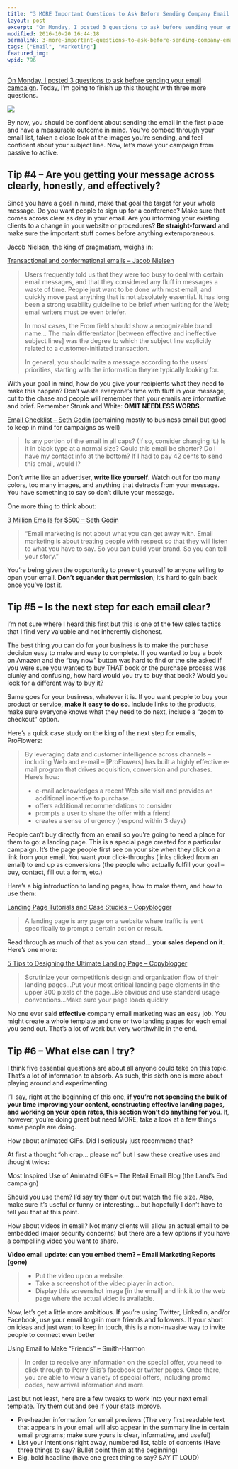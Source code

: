 ```yaml
---
title: "3 MORE Important Questions to Ask Before Sending Company Email Marketing"
layout: post
excerpt: "On Monday, I posted 3 questions to ask before sending your email campaign. Today, I’m going to finish up this thought with three more questions."
modified: 2016-10-20 16:44:18
permalink: 3-more-important-questions-to-ask-before-sending-company-email-marketing/index.html
tags: ["Email", "Marketing"]
featured_img:
wpid: 796
---
```



[On Monday, I posted 3 questions to ask before sending your email campaign](/3-important-questions-to-ask-before-sending-an-email-campaign/). Today, I’m going to finish up this thought with three more questions.

![](/_images/2009/06/not-email.jpg)

By now, you should be confident about sending the email in the first place and have a measurable outcome in mind. You’ve combed through your email list, taken a close look at the images you’re sending, and feel confident about your subject line. Now, let’s move your campaign from passive to active.

Tip #4 – Are you getting your message across clearly, honestly, and effectively?
--------------------------------------------------------------------------------

Since you have a goal in mind, make that goal the target for your whole message. Do you want people to sign up for a conference? Make sure that comes across clear as day in your email. Are you informing your existing clients to a change in your website or procedures? **Be straight-forward** and make sure the important stuff comes before anything extemporaneous.

Jacob Nielsen, the king of pragmatism, weighs in:

[Transactional and conformational emails – Jacob Nielsen](http://www.useit.com/alertbox/confirmation-email.html)

> Users frequently told us that they were too busy to deal with certain email messages, and that they considered any fluff in messages a waste of time. People just want to be done with most email, and quickly move past anything that is not absolutely essential. It has long been a strong usability guideline to be brief when writing for the Web; email writers must be even briefer.
>
> In most cases, the From field should show a recognizable brand name… The main differentiator \[between effective and ineffective subject lines\] was the degree to which the subject line explicitly related to a customer-initiated transaction.
>
> In general, you should write a message according to the users’ priorities, starting with the information they’re typically looking for.

With your goal in mind, how do you give your recipients what they need to make this happen? Don’t waste everyone’s time with fluff in your message; cut to the chase and people will remember that your emails are informative and brief. Remember Strunk and White: **OMIT NEEDLESS WORDS**.

[Email Checklist – Seth Godin](http://sethgodin.typepad.com/seths_blog/2008/06/email-checklist.html) (pertaining mostly to business email but good to keep in mind for campaigns as well)

> Is any portion of the email in all caps? (If so, consider changing it.) Is it in black type at a normal size? Could this email be shorter? Do I have my contact info at the bottom? If I had to pay 42 cents to send this email, would I?

Don’t write like an advertiser, **write like yourself**. Watch out for too many colors, too many images, and anything that detracts from your message. You have something to say so don’t dilute your message.

One more thing to think about:

[3 Million Emails for $500 – Seth Godin]()

> “Email marketing is not about what you can get away with. Email marketing is about treating people with respect so that they will listen to what you have to say. So you can build your brand. So you can tell your story.”

You’re being given the opportunity to present yourself to anyone willing to open your email. **Don’t squander that permission**; it’s hard to gain back once you’ve lost it.

Tip #5 – Is the next step for each email clear?
-----------------------------------------------

I’m not sure where I heard this first but this is one of the few sales tactics that I find very valuable and not inherently dishonest.

The best thing you can do for your business is to make the purchase decision easy to make and easy to complete. If you wanted to buy a book on Amazon and the “buy now” button was hard to find or the site asked if you were sure you wanted to buy THAT book or the purchase process was clunky and confusing, how hard would you try to buy that book? Would you look for a different way to buy it?

Same goes for your business, whatever it is. If you want people to buy your product or service, **make it easy to do so**. Include links to the products, make sure everyone knows what they need to do next, include a “zoom to checkout” option.

Here’s a quick case study on the king of the next step for emails, ProFlowers:

> By leveraging data and customer intelligence across channels – including Web and e-mail – \[ProFlowers\] has built a highly effective e-mail program that drives acquisition, conversion and purchases. Here’s how:
>
> - e-mail acknowledges a recent Web site visit and provides an additional incentive to purchase…
> - offers additional recommendations to consider
> - prompts a user to share the offer with a friend
> - creates a sense of urgency (respond within 3 days)

People can’t buy directly from an email so you’re going to need a place for them to go: a landing page. This is a special page created for a particular campaign. It’s the page people first see on your site when they click on a link from your email. You want your click-throughs (links clicked from an email) to end up as conversions (the people who actually fulfill your goal – buy, contact, fill out a form, etc.)

Here’s a big introduction to landing pages, how to make them, and how to use them:

[Landing Page Tutorials and Case Studies – Copyblogger](http://www.copyblogger.com/landing-pages/)

> A landing page is any page on a website where traffic is sent specifically to prompt a certain action or result.

Read through as much of that as you can stand… **your sales depend on it**. Here’s one more:

[5 Tips to Designing the Ultimate Landing Page – Copyblogger](http://www.copyblogger.com/seal-the-deal-part-ii-5-tips-to-designing-the-ultimate-landing-page/)

> Scrutinize your competition’s design and organization flow of their landing pages…Put your most critical landing page elements in the upper 300 pixels of the page…Be obvious and use standard usage conventions…Make sure your page loads quickly

No one ever said **effective** company email marketing was an easy job. You might create a whole template and one or two landing pages for each email you send out. That’s a lot of work but very worthwhile in the end.

Tip #6 – What else can I try?
-----------------------------

I think five essential questions are about all anyone could take on this topic. That’s a lot of information to absorb. As such, this sixth one is more about playing around and experimenting.

I’ll say, right at the beginning of this one, **if you’re not spending the bulk of your time improving your content, constructing effective landing pages, and working on your open rates, this section won’t do anything for you**. If, however, you’re doing great but need MORE, take a look at a few things some people are doing.

How about animated GIFs. Did I seriously just recommend that?

At first a thought “oh crap… please no” but I saw these creative uses and thought twice:

Most Inspired Use of Animated GIFs – The Retail Email Blog (the Land’s End campaign)

Should you use them? I’d say try them out but watch the file size. Also, make sure it’s useful or funny or interesting… but hopefully I don’t have to tell you that at this point.

How about videos in email? Not many clients will allow an actual email to be embedded (major security concerns) but there are a few options if you have a compelling video you want to share.

**Video email update: can you embed them? – Email Marketing Reports (gone)**

> - Put the video up on a website.
> - Take a screenshot of the video player in action.
> - Display this screenshot image \[in the email\] and link it to the web page where the actual video is available.

Now, let’s get a little more ambitious. If you’re using Twitter, LinkedIn, and/or Facebook, use your email to gain more friends and followers. If your short on ideas and just want to keep in touch, this is a non-invasive way to invite people to connect even better

Using Email to Make “Friends” – Smith-Harmon

> In order to receive any information on the special offer, you need to click through to Perry Ellis’s facebook or twitter pages. Once there, you are able to view a variety of special offers, including promo codes, new arrival information and more.

Last but not least, here are a few tweaks to work into your next email template. Try them out and see if your stats improve.

- Pre-header information for email previews (The very first readable text that appears in your email will also appear in the summary line in certain email programs; make sure yours is clear, informative, and useful)
- List your intentions right away, numbered list, table of contents (Have three things to say? Bullet point them at the beginning)
- Big, bold headline (have one great thing to say? SAY IT LOUD)
